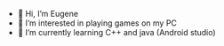 - 👋 Hi, I’m Eugene
- 👀 I’m interested in playing games on my PC
- 🌱 I’m currently learning C++ and java (Android studio)


<!---
Policarp-wq/Policarp-wq is a ✨ special ✨ repository because its `README.md` (this file) appears on your GitHub profile.
You can click the Preview link to take a look at your changes.
--->
